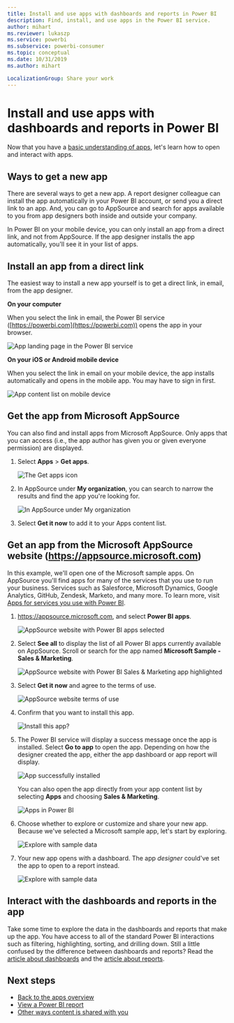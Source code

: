 ```yaml
---
title: Install and use apps with dashboards and reports in Power BI
description: Find, install, and use apps in the Power BI service.
author: mihart
ms.reviewer: lukaszp
ms.service: powerbi
ms.subservice: powerbi-consumer
ms.topic: conceptual
ms.date: 10/31/2019
ms.author: mihart

LocalizationGroup: Share your work
---
```

# Install and use apps with dashboards and reports in Power BI

Now that you have a [basic understanding of apps](end-user-apps.md), let's learn how to open and interact with apps. 

## Ways to get a new app
There are several ways to get a new app. A report designer colleague can install the app automatically in your Power BI account, or send you a direct link to an app. And, you can go to AppSource and search for apps available to you from app designers both inside and outside your company. 

In Power BI on your mobile device, you can only install an app from a direct link, and not from AppSource. If the app designer installs the app automatically, you'll see it in your list of apps.

## Install an app from a direct link
The easiest way to install a new app yourself is to get a direct link, in email, from the app designer.  

**On your computer** 

When you select the link in email, the Power BI service ([https://powerbi.com](https://powerbi.com)) opens the app in your browser. 

![App landing page in the Power BI service](./media/end-user-app-view/power-bi-app-from-link.png)

**On your iOS or Android mobile device** 

When you select the link in email on your mobile device, the app installs automatically and opens in the mobile app. You may have to sign in first. 

![App content list on mobile device](./media/end-user-app-view/power-bi-ios.png)

## Get the app from Microsoft AppSource
You can also find and install apps from Microsoft AppSource. Only apps that you can access (i.e., the app author has given you or given everyone permission) are displayed.

1. Select **Apps**  > **Get apps**. 
   
    ![The Get apps icon](./media/end-user-app-view/power-bi-get-app2.png)    
2. In AppSource under **My organization**, you can search to narrow the results and find the app you're looking for.
   
    ![In AppSource under My organization](./media/end-user-app-view/power-bi-opportunity-app.png)
3. Select **Get it now** to add it to your Apps content list. 

## Get an app from the Microsoft AppSource website (https://appsource.microsoft.com)
In this example, we'll open one of the Microsoft sample apps. On AppSource you'll find apps for many of the services that you use to run your business.  Services such as Salesforce, Microsoft Dynamics, Google Analytics, GitHub, Zendesk, Marketo, and many more. To learn more, visit [Apps for services you use with Power BI](../service-connect-to-services.md). 

1. https://appsource.microsoft.com, and select **Power BI apps**.

    ![AppSource website with Power BI apps selected  ](./media/end-user-apps/power-bi-appsource.png)


2. Select **See all** to display the list of all Power BI apps currently available on AppSource. Scroll or search for the app named **Microsoft Sample - Sales & Marketing**.

    ![AppSource website with Power BI Sales & Marketing app highlighted  ](./media/end-user-apps/power-bi-appsource-samples.png)

3. Select **Get it now** and agree to the terms of use.

    ![AppSource website terms of use ](./media/end-user-apps/power-bi-permission.png)


4. Confirm that you want to install this app.

    ![Install this app?  ](./media/end-user-apps/power-bi-app-install.png)

5. The Power BI service will display a success message once the app is installed. Select **Go to app** to open the app. Depending on how the designer created the app, either the app dashboard or app report will display.

    ![App successfully installed ](./media/end-user-apps/power-bi-app-ready.png)

    You can also open the app directly from your app content list by selecting **Apps** and choosing **Sales & Marketing**.

    ![Apps in Power BI](./media/end-user-apps/power-bi-apps.png)


6. Choose whether to explore or customize and share your new app. Because we've selected a Microsoft sample app, let's start by exploring. 

    ![Explore with sample data](./media/end-user-apps/power-bi-explore.png)

7.  Your new app opens with a dashboard. The app *designer* could've set the app to open to a report instead.  

    ![Explore with sample data](./media/end-user-apps/power-bi-new-app.png)




## Interact with the dashboards and reports in the app
Take some time to explore the data in the dashboards and reports that make up the app. You have access to all of the standard Power BI interactions such as filtering, highlighting, sorting, and drilling down.  Still a little confused by the difference between dashboards and reports?  Read the [article about dashboards](end-user-dashboards.md) and the [article about reports](end-user-reports.md).  




## Next steps
* [Back to the apps overview](end-user-apps.md)
* [View a Power BI report](end-user-report-open.md)
* [Other ways content is shared with you](end-user-shared-with-me.md)